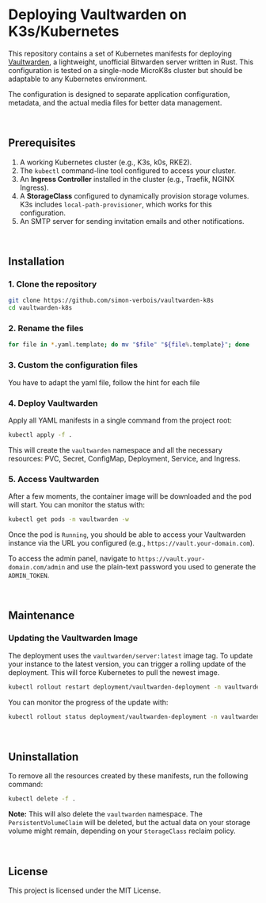 # Deploying Vaultwarden on K3s/Kubernetes

This repository contains a set of Kubernetes manifests for deploying [Vaultwarden](https://github.com/dani-garcia/vaultwarden), a lightweight, unofficial Bitwarden server written in Rust. This configuration is tested on a single-node MicroK8s cluster but should be adaptable to any Kubernetes environment.

The configuration is designed to separate application configuration, metadata, and the actual media files for better data management.

<br>

## Prerequisites

1.  A working Kubernetes cluster (e.g., K3s, k0s, RKE2).
2.  The `kubectl` command-line tool configured to access your cluster.
3.  An **Ingress Controller** installed in the cluster (e.g., Traefik, NGINX Ingress).
4.  A **StorageClass** configured to dynamically provision storage volumes. K3s includes `local-path-provisioner`, which works for this configuration.
5.  An SMTP server for sending invitation emails and other notifications.

<br>

## Installation

### 1. Clone the repository

```bash
git clone https://github.com/simon-verbois/vaultwarden-k8s
cd vaultwarden-k8s
```

### 2. Rename the files

```bash
for file in *.yaml.template; do mv "$file" "${file%.template}"; done
```

### 3. Custom the configuration files

You have to adapt the yaml file, follow the hint for each file

### 4. Deploy Vaultwarden

Apply all YAML manifests in a single command from the project root:

```bash
kubectl apply -f .
```

This will create the `vaultwarden` namespace and all the necessary resources: PVC, Secret, ConfigMap, Deployment, Service, and Ingress.

### 5. Access Vaultwarden

After a few moments, the container image will be downloaded and the pod will start. You can monitor the status with:

```bash
kubectl get pods -n vaultwarden -w
```

Once the pod is `Running`, you should be able to access your Vaultwarden instance via the URL you configured (e.g., `https://vault.your-domain.com`).

To access the admin panel, navigate to `https://vault.your-domain.com/admin` and use the plain-text password you used to generate the `ADMIN_TOKEN`.

<br>

## Maintenance

### Updating the Vaultwarden Image

The deployment uses the `vaultwarden/server:latest` image tag. To update your instance to the latest version, you can trigger a rolling update of the deployment. This will force Kubernetes to pull the newest image.

```bash
kubectl rollout restart deployment/vaultwarden-deployment -n vaultwarden
```

You can monitor the progress of the update with:

```bash
kubectl rollout status deployment/vaultwarden-deployment -n vaultwarden
```

<br>

## Uninstallation

To remove all the resources created by these manifests, run the following command:

```bash
kubectl delete -f .
```

**Note:** This will also delete the `vaultwarden` namespace. The `PersistentVolumeClaim` will be deleted, but the actual data on your storage volume might remain, depending on your `StorageClass` reclaim policy.

<br>

## License

This project is licensed under the MIT License.